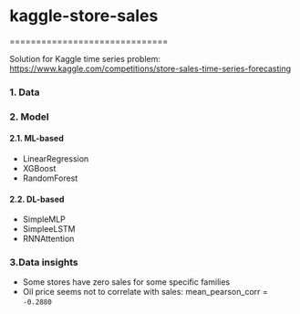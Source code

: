 # kaggle-store-sales

==============================

Solution for Kaggle time series problem: https://www.kaggle.com/competitions/store-sales-time-series-forecasting

### 1. Data

### 2. Model

#### 2.1. ML-based

- LinearRegression
- XGBoost
- RandomForest

#### 2.2. DL-based

- SimpleMLP
- SimpleeLSTM
- RNNAttention

### 3.Data insights

- Some stores have zero sales for some specific families
- Oil price seems not to correlate with sales: mean_pearson_corr = `-0.2880`
